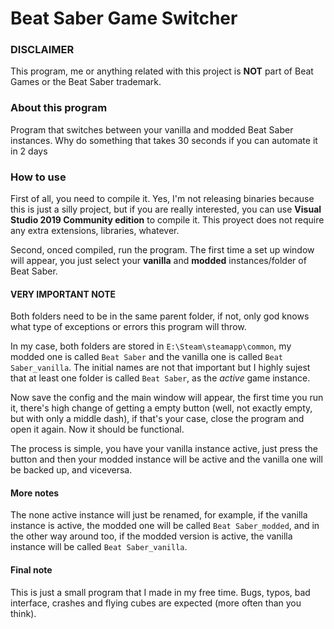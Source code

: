 # Beat Saber Game Switcher

### DISCLAIMER

This program, me or anything related with this project is **NOT** part of Beat Games or the Beat Saber trademark.

### About this program

Program that switches between your vanilla and modded Beat Saber instances. Why do something that takes 30 seconds if you can automate it in 2 days

### How to use

First of all, you need to compile it. Yes, I'm not releasing binaries because this is just a silly project, 
but if you are really interested, you can use **Visual Studio 2019 Community edition** to compile it.
This proyect does not require any extra extensions, libraries, whatever.

Second, onced compiled, run the program.
The first time a set up window will appear, you just select your **vanilla** and **modded** instances/folder of Beat Saber.

#### VERY IMPORTANT NOTE
Both folders need to be in the same parent folder, if not, only god knows what type of exceptions or errors this program will throw.

In my case, both folders are stored in `E:\Steam\steamapp\common`, my modded one is called `Beat Saber` and the vanilla one is called `Beat Saber_vanilla`.
The initial names are not that important but I highly sujest that at least one folder is called `Beat Saber`, as the *active* game instance.

Now save the config and the main window will appear, the first time you run it, there's high change of getting a empty button
(well, not exactly empty, but with only a middle dash), if that's your case, close the program and open it again.
Now it should be functional.

The process is simple, you have your vanilla instance active, just press the button and then your modded instance will be active and the vanilla one will be backed up, and viceversa.

#### More notes
The none active instance will just be renamed, for example, if the vanilla instance is active, the modded one will be called `Beat Saber_modded`, and in the
other way around too, if the modded version is active, the vanilla instance will be called `Beat Saber_vanilla`.

#### Final note
This is just a small program that I made in my free time. Bugs, typos, bad interface, crashes and flying cubes are expected (more often than you think).

